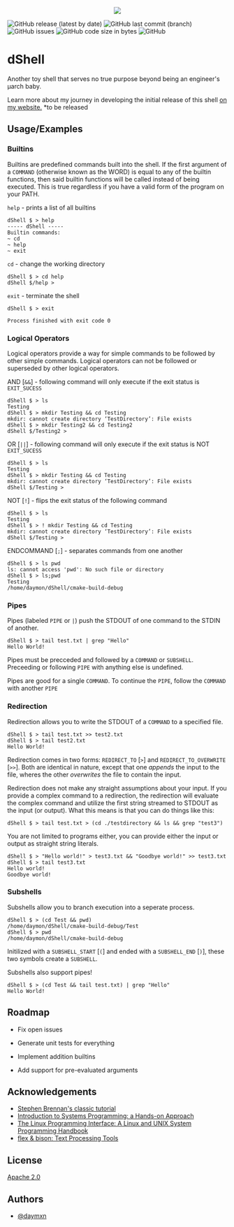 <p align="center">
<img src="https://i.imgur.com/xhSqaLL.png" />
</p>

![GitHub release (latest by date)](https://img.shields.io/github/v/release/daymxn/dShell?style=flat-square)
![GitHub last commit (branch)](https://img.shields.io/github/last-commit/daymxn/dShell/master?style=flat-square)
![GitHub issues](https://img.shields.io/github/issues/daymxn/dShell?style=flat-square)
![GitHub code size in bytes](https://img.shields.io/github/languages/code-size/daymxn/dShell?style=flat-square)
![GitHub](https://img.shields.io/github/license/daymxn/dShell?style=flat-square)

# dShell

Another toy shell that serves no true purpose beyond being an engineer's µarch baby.

Learn more about my journey in developing the initial release of this shell <a href="daymxn.com">on my website.</a>
*to be released
## Usage/Examples

### Builtins

Builtins are predefined commands built into the shell.
If the first argument of a `COMMAND` (otherwise known as the WORD) is equal to
any of the builtin functions, then said builtin functions will be called instead
of being executed. This is true regardless if you have a valid form of the program
on your PATH.

`help` - prints a list of all builtins

```custom
dShell $ > help
----- dShell -----
Builtin commands: 
~ cd
~ help
~ exit
```

`cd` - change the working directory

```custom
dShell $ > cd help
dShell $/help > 
```

`exit` - terminate the shell

```custom
dShell $ > exit

Process finished with exit code 0
```

### Logical Operators

Logical operators provide a way for simple commands to be followed by other
simple commands.
Logical operators can not be followed or superseded by other logical operators.

AND [`&&`] - following command will only execute if the exit status is `EXIT_SUCESS`

```custom
dShell $ > ls
Testing
dShell $ > mkdir Testing && cd Testing
mkdir: cannot create directory ‘TestDirectory’: File exists
dShell $ > mkdir Testing2 && cd Testing2
dShell $/Testing2 >
```

OR [`||`] - following command will only execute if the exit status is NOT `EXIT_SUCESS`

```custom
dShell $ > ls
Testing
dShell $ > mkdir Testing && cd Testing
mkdir: cannot create directory ‘TestDirectory’: File exists
dShell $/Testing > 
```


NOT [`!`] - flips the exit status of the following command

```custom
dShell $ > ls
Testing
dShell $ > ! mkdir Testing && cd Testing
mkdir: cannot create directory ‘TestDirectory’: File exists
dShell $/Testing > 
```

ENDCOMMAND [`;`] - separates commands from one another

```custom
dShell $ > ls pwd
ls: cannot access 'pwd': No such file or directory
dShell $ > ls;pwd
Testing
/home/daymon/dShell/cmake-build-debug
```

### Pipes

Pipes (labeled `PIPE` or `|`) push the STDOUT of one command to the STDIN of another.

```custom
dShell $ > tail test.txt | grep "Hello"
Hello World!
```

Pipes must be precceded and followed by a `COMMAND` or `SUBSHELL`.
Preceeding or following `PIPE` with anything else is undefined.

Pipes are good for a single `COMMAND`.
To continue the `PIPE`, follow the `COMMAND` with another `PIPE`


### Redirection

Redirection allows you to write the STDOUT of a `COMMAND` to a specified file.

```custom
dShell $ > tail test.txt >> test2.txt
dShell $ > tail test2.txt
Hello World!
```

Redirection comes in two forms: `REDIRECT_TO` [`>`] and `REDIRECT_TO_OVERWRITE` [`>>`]. Both are
identical in nature, except that one *appends* the input to the file, wheres the other
*overwrites* the file to contain the input.

Redirection does not make any straight assumptions about your input. If you provide a
complex command to a redirection, the redirection will evaluate the complex command and
utilize the first string streamed to STDOUT as the input (or output). What this means is that
you can do things like this:

```custom
dShell $ > tail test.txt > (cd ./testdirectory && ls && grep "test3")
```

You are not limited to programs either, you can provide either the input
or output as straight string literals.

```custom
dShell $ > "Hello world!" > test3.txt && "Goodbye world!" >> test3.txt
dShell $ > tail test3.txt
Hello world!
Goodbye world!
```

### Subshells

Subshells allow you to branch execution into a seperate process.

```
dShell $ > (cd Test && pwd)
/home/daymon/dShell/cmake-build-debug/Test
dShell $ > pwd
/home/daymon/dShell/cmake-build-debug
```

Initilized with a `SUBSHELL_START` [`(`] and ended with a `SUBSHELL_END` [`)`],
these two symbols create a `SUBSHELL`.

Subshells also support pipes!

```
dShell $ > (cd Test && tail test.txt) | grep "Hello"
Hello World!
```
## Roadmap

- Fix open issues

- Generate unit tests for everything

- Implement addition builtins

- Add support for pre-evaluated arguments


## Acknowledgements

- [Stephen Brennan's classic tutorial](https://brennan.io/2015/01/16/write-a-shell-in-c/)
- [Introduction to Systems Programming: a Hands-on Approach](https://www.cs.purdue.edu/homes/grr/SystemsProgrammingBook/)
- [The Linux Programming Interface: A Linux and UNIX System Programming Handbook](https://www.amazon.com/Linux-Programming-Interface-System-Handbook/dp/1593272200)
- [flex & bison: Text Processing Tools](https://www.amazon.com/flex-bison-Text-Processing-Tools/dp/0596155972)

## License

[Apache 2.0](https://github.com/daymxn/dShell/blob/master/LICENSE)


## Authors

- [@daymxn](https://www.github.com/daymxn)

